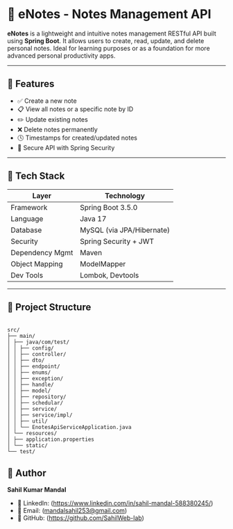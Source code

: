 # 📝 eNotes - Notes Management API

**eNotes** is a lightweight and intuitive notes management RESTful API built using **Spring Boot**. It allows users to create, read, update, and delete personal notes. Ideal for learning purposes or as a foundation for more advanced personal productivity apps.

---


## 🚀 Features

- ✅ Create a new note  
- 📋 View all notes or a specific note by ID  
- ✏️ Update existing notes  
- ❌ Delete notes permanently  
- 🕓 Timestamps for created/updated notes  
- 🔐 Secure API with Spring Security

---

## 🚀 Tech Stack


| Layer             | Technology                                  |
|-------------------|---------------------------------------------|
| Framework         | Spring Boot 3.5.0                           |
| Language          | Java 17                                     |
| Database          | MySQL (via JPA/Hibernate)                   |
| Security          | Spring Security + JWT                       |
| Dependency Mgmt   | Maven                                       |
| Object Mapping    | ModelMapper                                 |
| Dev Tools         | Lombok, Devtools                            |

---

## 📁 Project Structure

<pre> <code>
src/
├── main/
│ ├── java/com/test/
│ │ ├── config/
│ │ ├── controller/
│ │ ├── dto/
│ │ ├── endpoint/
│ │ ├── enums/
│ │ ├── exception/
│ │ ├── handle/
│ │ ├── model/
│ │ ├── repository/
│ │ ├── schedular/
│ │ ├── service/
│ │ ├── service/impl/
│ │ ├── util/
│ │ └── EnotesApiServiceApplication.java
│ └── resources/
│ ├── application.properties
│ └── static/
└── test/
</code></pre>

## 👤 Author

**Sahil Kumar Mandal**

- 💼 LinkedIn: (https://www.linkedin.com/in/sahil-mandal-588380245/)
- 📧 Email: (mandalsahil253@gmail.com)
- 🐙 GitHub: (https://github.com/SahilWeb-lab)
